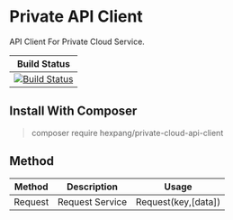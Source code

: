 # Private API Client
API Client For Private Cloud Service.

| Build Status |
| ---- |
| [![Build Status](https://circleci.com/gh/HexPang/Private-Cloud-API-Client.png?circle-token=7b09b960cbb1ddff17c8d93ccf7db44834569514)]() |

## Install With Composer
> composer require hexpang/private-cloud-api-client

## Method
| Method | Description | Usage |
| ------ | ----------- | ----- |
| Request | Request Service | Request(key,[data]) |
